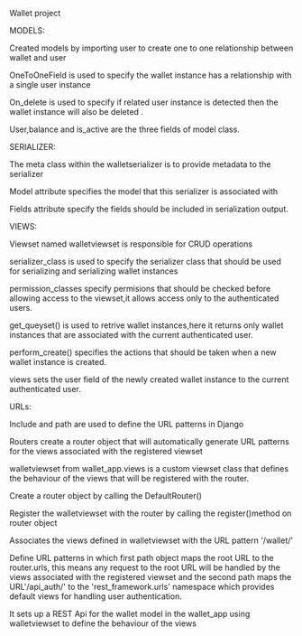 Wallet project

MODELS:

Created models by importing user to create one to one relationship between wallet and user

OneToOneField is used to specify the wallet instance has a relationship with a single user instance

On_delete is used to specify if related user instance is detected then the wallet instance will also be deleted .

User,balance and is_active are the three fields of model class.

SERIALIZER:
 
 The meta class within the walletserializer is to provide metadata to the serializer

 Model attribute specifies the model that this serializer is associated with

 Fields attribute specify the fields should be included in serialization output.

 VIEWS:

 Viewset named walletviewset is responsible for CRUD operations

 serializer_class is used to specify the serializer class that should be used for serializing and serializing wallet instances

 permission_classes specify permisions that should be checked before allowing access to the viewset,it allows access only to the authenticated users.

 get_queyset() is used to retrive wallet instances,here it returns only wallet instances that are associated with the current authenticated user.

 perform_create() specifies the actions that should be taken when a new wallet instance is created.

 views sets the user field of the newly created wallet instance to the current authenticated user.

 URLs:

 Include and path are used to define the URL patterns in Django

 Routers create a router object that will automatically generate URL patterns for the views associated with the registered viewset

 walletviewset from wallet_app.views is a custom viewset class that defines the behaviour of the views that will be registered with the router.

 Create a router object by calling the DefaultRouter()

 Register the walletviewset with the router by calling the register()method on router object

 Associates the views defined in walletviewset with the URL pattern '/wallet/'

 Define URL patterns in which first path object maps the root URL to the router.urls, this means any request to the root URL will be handled by the views associated with the registered viewset and the second path maps the URL'/api_auth/' to the 'rest_framework.urls' namespace which provides default views for handling user authentication.

 It sets up a REST Api for the wallet model in the wallet_app using walletviewset to define the behaviour of the views

